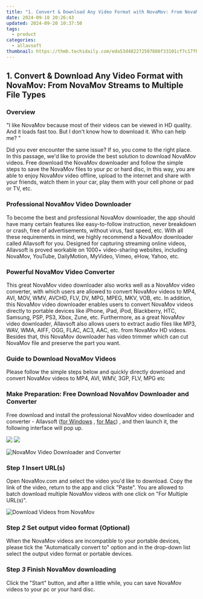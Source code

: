 ```yaml
---
title: "1. Convert & Download Any Video Format with NovaMov: From NovaMov Streams to Multiple File Types"
date: 2024-09-18 20:26:43
updated: 2024-09-20 10:37:50
tags:
  - product
categories:
  - allavsoft
thumbnail: https://thmb.techidaily.com/eda53d482272507886f33101cf7c17fbcff2ff9c0e3000602465b544e6ae7c53.jpg
---
```


## 1. Convert & Download Any Video Format with NovaMov: From NovaMov Streams to Multiple File Types

### Overview

"I like NovaMov because most of their videos can be viewed in HD quality. And it loads fast too. But I don't know how to download it. Who can help me? "

Did you ever encounter the same issue? If so, you come to the right place. In this passage, we'd like to provide the best solution to download NovaMov videos. Free download the NovaMov downloader and follow the simple steps to save the NovaMov files to your pc or hard disc, in this way, you are able to enjoy NovaMov video offline, upload to the internet and share with your friends, watch them in your car, play them with your cell phone or pad or TV, etc.

### Professional NovaMov Video Downloader

To become the best and professional NovaMov downloader, the app should have many certain features like easy-to-follow instruction, never breakdown or crash, free of advertisements, without virus, fast speed, etc. With all these requirements in mind, we highly recommend a NovaMov downloader called Allavsoft for you. Designed for capturing streaming online videos, Allavsoft is proved workable on 1000+ video-sharing websites, including NovaMov, YouTube, DailyMotion, MyVideo, Vimeo, eHow, Yahoo, etc.

### Powerful NovaMov Video Converter

This great NovaMov video downloader also works well as a NovaMov video converter, with which users are allowed to convert NovaMov videos to MP4, AVI, MOV, WMV, AVCHD, FLV, DV, MPG, MPEG, MKV, VOB, etc. In addition, this NovaMov video downloader enables users to convert NovaMov videos directly to portable devices like iPhone, iPad, iPod, Blackberry, HTC, Samsung, PSP, PS3, Xbox, Zune, etc. Furthermore, as a great NovaMov video downloader, Allavsoft also allows users to extract audio files like MP3, WAV, WMA, AIFF, OGG, FLAC, AC3, AAC, etc. from NovaMov HD videos. Besides that, this NovaMov downloader has video trimmer which can cut NovaMov file and preserve the part you want.

### Guide to Download NovaMov Videos

Please follow the simple steps below and quickly directly download and convert NovaMov videos to MP4, AVI, WMV, 3GP, FLV, MPG etc

### Make Preparation: Free Download NovaMov Downloader and Converter

Free download and install the professional NovaMov video downloader and converter - Allavsoft ([for Windows](https://tools.techidaily.com/allavsoft/products/) , [for Mac](https://tools.techidaily.com/allavsoft/products/)) , and then launch it, the following interface will pop up.

[![](https://www.allavsoft.com/how-to/../images/how-to/free-download-win.jpg)](https://tools.techidaily.com/allavsoft/products/) [![](https://www.allavsoft.com/how-to/../images/how-to/free-download-mac.jpg)](https://tools.techidaily.com/allavsoft/products/)

![NovaMov Video Downloader and Converter](https://www.allavsoft.com/how-to/../images/allavsoft/screen-shot-600.jpg)

### Step _1_ Insert URL(s)

Open NovaMov.com and select the video you'd like to download. Copy the link of the video, return to the app and click "Paste". You are allowed to batch download multiple NovaMov videos with one click on "For Multiple URL(s)".

![Download Videos from NovaMov](https://www.allavsoft.com/how-to/../images/how-to/novamov-video-download/download-novamov-videos.jpg)

### Step _2_ Set output video format (Optional)

When the NovaMov videos are incompatible to your portable devices, please tick the "Automatically convert to" option and in the drop-down list select the output video format or portable devices.

### Step _3_ Finish NovaMov downloading

Click the "Start" button, and after a little while, you can save NovaMov videos to your pc or your hard disc.

<ins class="adsbygoogle"
     style="display:block"
     data-ad-format="autorelaxed"
     data-ad-client="ca-pub-7571918770474297"
     data-ad-slot="1223367746"></ins>



<ins class="adsbygoogle"
     style="display:block"
     data-ad-client="ca-pub-7571918770474297"
     data-ad-slot="8358498916"
     data-ad-format="auto"
     data-full-width-responsive="true"></ins>
